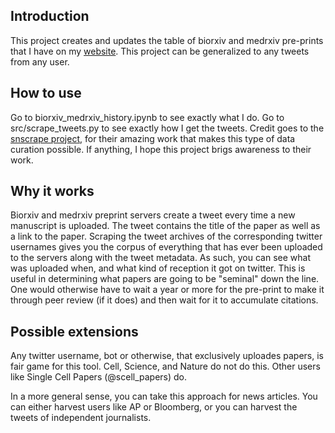
## Introduction
This project creates and updates the table of biorxiv and medrxiv pre-prints that I have on my [website](https://tjburns08.github.io/biorxiv_medrxiv_history.html). This project can be generalized to any tweets from any user.

## How to use
Go to biorxiv_medrxiv_history.ipynb to see exactly what I do. Go to src/scrape_tweets.py to see exactly how I get the tweets. Credit goes to the [snscrape project](https://github.com/JustAnotherArchivist/snscrape), for their amazing work that makes this type of data curation possible. If anything, I hope this project brigs awareness to their work. 

## Why it works
Biorxiv and medrxiv preprint servers create a tweet every time a new manuscript is uploaded. The tweet contains the title of the paper as well as a link to the paper. Scraping the tweet archives of the corresponding twitter usernames gives you the corpus of everything that has ever been uploaded to the servers along with the tweet metadata. As such, you can see what was uploaded when, and what kind of reception it got on twitter. This is useful in determining what papers are going to be "seminal" down the line. One would otherwise have to wait a year or more for the pre-print to make it through peer review (if it does) and then wait for it to accumulate citations. 

## Possible extensions
Any twitter username, bot or otherwise, that exclusively uploades papers, is fair game for this tool. Cell, Science, and Nature do not do this. Other users like Single Cell Papers (@scell_papers) do. 

In a more general sense, you can take this approach for news articles. You can either harvest users like AP or Bloomberg, or you can harvest the tweets of independent journalists. 